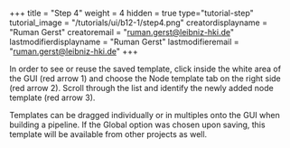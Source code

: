 +++
title = "Step 4"
weight = 4
hidden = true
type="tutorial-step"
tutorial_image = "/tutorials/ui/b12-1/step4.png"
creatordisplayname = "Ruman Gerst"
creatoremail = "ruman.gerst@leibniz-hki.de"
lastmodifierdisplayname = "Ruman Gerst"
lastmodifieremail = "ruman.gerst@leibniz-hki.de"
+++

In order to see or reuse the saved template, click inside the white area of the GUI (red arrow 1) and choose the Node template tab on the right side (red arrow 2). Scroll through the list and identify the newly added node template (red arrow 3). 

Templates can be dragged individually or in multiples onto the GUI when building a pipeline. If the Global option was chosen upon saving, this template will be available from other projects as well. 
